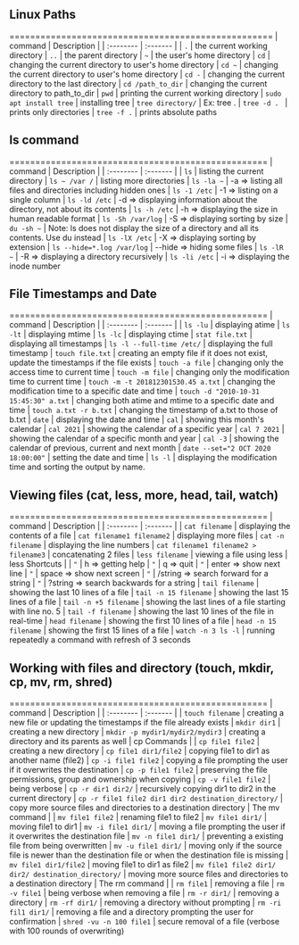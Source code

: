 ## Linux Paths
===================================================
| command | Description     |
| :-------- | :------- | 
| `.` | the current working directory
| `..` | the parent directory
| `~` | the user's home directory
| `cd` | changing the current directory to user's home directory
| `cd ~` | changing the current directory to user's home directory
| `cd -` | changing the current directory to the last directory
| `cd /path_to_dir` | changing the current directory to path_to_dir 
| `pwd` | printing the current working directory
| `sudo apt install tree` | installing tree
| `tree directory/` | Ex: tree .
| `tree -d . ` | prints only directories
| `tree -f .` |  prints absolute paths

## ls command   
==================================================
| command | Description     |
| :-------- | :------- | 
| `ls` | listing the current directory
| `ls ~ /var /` | listing more directories
| `ls -la ~` | -a => listing all files and directories including hidden ones
| `ls -1 /etc` | -1 => listing on a single column
| `ls -ld /etc` | -d => displaying information about the directory, not about its contents
| `ls -h /etc` | -h => displaying the size in human readable format
| `ls -Sh /var/log` | -S => displaying sorting by size
| `du -sh ~` | Note: ls does not display the size of a directory and all its contents. Use du instead
| `ls -lX /etc` | -X => displaying sorting by extension
| `ls --hide=*.log /var/log` | --hide => hiding some files
| `ls -lR ~` | -R => displaying a directory recursively
| `ls -li /etc` | -i => displaying the inode number

## File Timestamps and Date
==================================================
| command | Description     |
| :-------- | :------- | 
| `ls -lu` | displaying atime
| `ls -lt` | displaying mtime
| `ls -lc` | displaying ctime
| `stat file.txt` | displaying all timestamps
| `ls -l --full-time /etc/` | displaying the full timestamp
| `touch file.txt` | creating an empty file if it does not exist, update the timestamps if the file exists
| `touch -a file` | changing only the access time to current time
| `touch -m file` | changing only the modification time to current time
| `touch -m -t 201812301530.45 a.txt` | changing the modification time to a specific date and time
| `touch -d "2010-10-31 15:45:30" a.txt` | changing both atime and mtime to a specific date and time
| `touch a.txt -r b.txt` | changing the timestamp of a.txt to those of b.txt
| `date` | displaying the date and time
| `cal` | showing this month's calendar
| `cal 2021` | showing the calendar of a specific year
| `cal 7 2021` | showing the calendar of a specific month and year
| `cal -3` | showing the calendar of previous, current and next month
| `date --set="2 OCT 2020 18:00:00"` | setting the date and time
| `ls -l` | displaying the modification time and sorting the output by name.

## Viewing files (cat, less, more, head, tail, watch)
==================================================
| command | Description     |
| :-------- | :------- | 
| `cat filename` | displaying the contents of a file
| `cat filename1 filename2` | displaying more files
| `cat -n filename` | displaying the line numbers
| `cat filename1 filename2 > filename3` | concatenating 2 files
| `less filename` | viewing a file using less
| less Shortcuts | 
| `"` | h         => getting help
| `"` | q         => quit
| `"` | enter     => show next line
| `"` | space     => show next screen
| `"` | /string   => search forward for a string
| `"` | ?string   => search backwards for a string
| `tail filename` | showing the last 10 lines of a file
| `tail -n 15 filename` | showing the last 15 lines of a file
| `tail -n +5 filename` | showing the last lines of a file starting with line no. 5
| `tail -f filename` | showing the last 10 lines of the file in real-time
| `head filename` | showing the first 10 lines of a file
| `head -n 15 filename` | showing the first 15 lines of a file
| `watch -n 3 ls -l` | running repeatedly a command with refresh of 3 seconds

## Working with files and directory (touch, mkdir, cp, mv, rm, shred)
==================================================
| command | Description     |
| :-------- | :------- | 
| `touch filename` |  creating a new file or updating the timestamps if the file already exists
| `mkdir dir1` | creating a new directory
| `mkdir -p mydir1/mydir2/mydir3` | creating a directory and its parents as well
| cp Commands | 
| `cp file1 file2` | creating a new directory
| `cp file1 dir1/file2` | copying file1 to dir1 as another name (file2)
| `cp -i file1 file2` | copying a file prompting the user if it overwrites the destination
| `cp -p file1 file2` | preserving the file permissions, group and ownership when copying
| `cp -v file1 file2` | being verbose 
| `cp -r dir1 dir2/` | recursively copying dir1 to dir2 in the current directory
| `cp -r file1 file2 dir1 dir2 destination_directory/` | copy more source files and directories to a destination directory
| The mv command | 
| `mv file1 file2` | renaming file1 to file2
| `mv file1 dir1/` | moving file1 to dir1 
| `mv -i file1 dir1/` | moving a file prompting the user if it overwrites the destination file
| `mv -n file1 dir1/` | preventing a existing file from being overwritten
| `mv -u file1 dir1/` | moving only if the source file is newer than the destination file or when the destination file is missing
| `mv file1 dir1/file2` | moving file1 to dir1 as file2
| `mv file1 file2 dir1/ dir2/ destination_directory/` | moving more source files and directories to a destination directory 
| The rm command | 
| `rm file1` | removing a file
| `rm -v file1` | being verbose when removing a file
| `rm -r dir1/` | removing a directory
| `rm -rf dir1/` | removing a directory without prompting
| `rm -ri fil1 dir1/` | removing a file and a directory prompting the user for confirmation
| `shred -vu -n 100 file1` | secure removal of a file (verbose with 100 rounds of overwriting)
